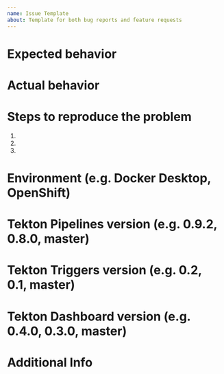 ```yaml
---
name: Issue Template
about: Template for both bug reports and feature requests
---
```


# Expected behavior

# Actual behavior

# Steps to reproduce the problem

1.
2.
3.

# Environment (e.g. Docker Desktop, OpenShift)

# Tekton Pipelines version (e.g. 0.9.2, 0.8.0, master)

# Tekton Triggers version (e.g. 0.2, 0.1, master)

# Tekton Dashboard version (e.g. 0.4.0, 0.3.0, master)

# Additional Info

